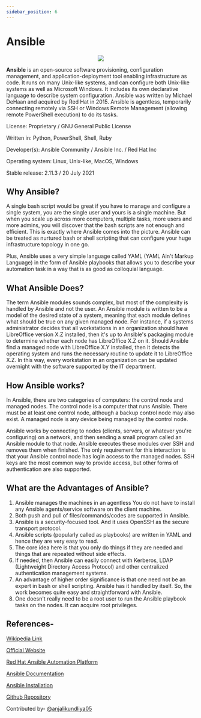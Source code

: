 ```yaml
---
sidebar_position: 6
---
```


#  Ansible

<p align="center">
  <img src="https://upload.wikimedia.org/wikipedia/commons/2/24/Ansible_logo.svg" />
</p>



**Ansible** is an open-source software provisioning, configuration management, and application-deployment tool enabling infrastructure as code. It runs on many Unix-like systems, and can configure both Unix-like systems as well as Microsoft Windows. It includes its own declarative language to describe system configuration. Ansible was written by Michael DeHaan and acquired by Red Hat in 2015. Ansible is agentless, temporarily connecting remotely via SSH or Windows Remote Management (allowing remote PowerShell execution) to do its tasks.

License: Proprietary / GNU General Public License

Written in: Python, PowerShell, Shell, Ruby

Developer(s): Ansible Community / Ansible Inc. / Red Hat Inc

Operating system: Linux, Unix-like, MacOS, Windows

Stable release: 2.11.3 / 20 July 2021

## **Why Ansible?**

A single bash script would be great if you have to manage and configure a single system, you are the single user and yours is a single machine. But when you scale up across more computers, multiple tasks, more users and more admins, you will discover that the bash scripts are not enough and efficient. This is exactly where Ansible comes into the picture. Ansible can be treated as nurtured bash or shell scripting that can configure your huge infrastructure topology in one go.

Plus, Ansible uses a very simple language called YAML (YAML Ain&#39;t Markup Language) in the form of Ansible playbooks that allows you to describe your automation task in a way that is as good as colloquial language.

## **What Ansible Does?**

The term Ansible modules sounds complex, but most of the complexity is handled by Ansible and not the user. An Ansible module is written to be a model of the desired state of a system, meaning that each module defines what should be true on any given managed node. For instance, if a systems administrator decides that all workstations in an organization should have LibreOffice version X.Z installed, then it&#39;s up to Ansible&#39;s packaging module to determine whether each node has LibreOffice X.Z on it. Should Ansible find a managed node with LibreOffice X.Y installed, then it detects the operating system and runs the necessary routine to update it to LibreOffice X.Z. In this way, every workstation in an organization can be updated overnight with the software supported by the IT department.

## **How Ansible works?**

In Ansible, there are two categories of computers: the control node and managed nodes. The control node is a computer that runs Ansible. There must be at least one control node, although a backup control node may also exist. A managed node is any device being managed by the control node.

Ansible works by connecting to nodes (clients, servers, or whatever you&#39;re configuring) on a network, and then sending a small program called an Ansible module to that node. Ansible executes these modules over SSH and removes them when finished. The only requirement for this interaction is that your Ansible control node has login access to the managed nodes. SSH keys are the most common way to provide access, but other forms of authentication are also supported.

## **What are the Advantages of Ansible?**

1. Ansible manages the machines in an agentless You do not have to install any Ansible agents/service software on the client machine.
2. Both push and pull of files/commands/codes are supported in Ansible.
3. Ansible is a security-focused tool. And it uses OpenSSH as the secure transport protocol.
4. Ansible scripts (popularly called as playbooks) are written in YAML and hence they are very easy to read.
5. The core idea here is that you only do things if they are needed and things that are repeated without side effects.
6. If needed, then Ansible can easily connect with Kerberos, LDAP (Lightweight Directory Access Protocol) and other centralized authentication management systems.
7. An advantage of higher order significance is that one need not be an expert in bash or shell scripting. Ansible has it handled by itself. So, the work becomes quite easy and straightforward with Ansible.
8. One doesn&#39;t really need to be a root user to run the Ansible playbook tasks on the nodes. It can acquire root privileges.

## **References-**

[Wikipedia Link](https://en.wikipedia.org/wiki/Ansible_(software))

[Official Website](https://www.ansible.com/)

[Red Hat Ansible Automation Platform](https://www.redhat.com/en/technologies/management/ansible)

[Ansible Documentation](https://docs.ansible.com/)

[Ansible Installation](https://devdocs.io/ansible~2.11/installation_guide/intro_installation)

[Github Repository](https://github.com/ansible/ansible)

Contributed by- [@anjalikundliya05](https://github.com/anjali-kundliya05)
